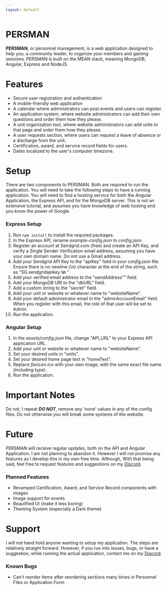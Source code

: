 ```yaml
---
layout: default
---
```


# PERSMAN

**PERSMAN**, or personnel management, is a web application designed to help you, a community leader, to organize your members and gaming sessions. PERSMAN is built on the MEAN stack, meaning MongoDB, Angular, Express and NodeJS. 

# Features

* Secure user registration and authentication
* A mobile-friendly web application
* A calendar where administrators can post events and users can register.
* An application system, where website administrators can add their own questions and order them how they please.
* A unit organization tool, where website administrators can add units to that page and order them how they please.
* A user requests section, where users can request a leave of absence or a discharge from the unit.
* Certification, award, and service record fields for users.
* Dates localized to the user's computer timezone.

# Setup

There are two components to PERSMAN. Both are required to run the application. You will need to take the following steps to have a running application. You will need to find a hosting service for both the Angular Application, the Express API, and for the MongoDB server. This is not an extensive tutorial, and assumes you have knowledge of web hosting and you know the power of Google.

### Express Setup
1. Run ``npm install`` to install the required packages.
2. In the Express API, rename _example-config.json_ to _config.json_.
3. Register an account at Sendgrid.com (free) and create an API Key, and verify a Single Sender Verification email address, assuming you have your own domain name. Do not use a Gmail address.
4. Add your Sendgrid API Key to the "apiKey" field in your _config.json_ file. Ensure there is no newline (\n) character at the end of the string, such as "SG.sendgridapikey __\n__ "
5. Add your verified email address to the "sendAddress"" field.
6. Add your MongoDB URI to the "dbURL" field.
7. Add a custom string to the "secret" field.
8. Add your unit or website or whatever name to "websiteName".
9. Add your default administrator email in the "adminAccountEmail" field. When you register with this email, the role of that user will be set to Admin.
10. Run the application.

### Angular Setup
1. In the _assets/config.json_ file, change "API_URL" to your Express API application URL.
2. Add your unit or website or whatever name to "websiteName".
3. Set your desired units in "units".
4. Set your desired home page text in "homeText".
5. Replace _favicon.ico_ with your own image, with the same exact file name (including type).
6. Run the application.

# Important Notes
Do not, I repeat **_DO NOT_**, remove any 'none' values in any of the config files. Do not otherwise you will break some systems of the website.

# Future

PERSMAN will receive regular updates, both on the API and Angular Application. I am not planning to abandon it. However I will not promise any features as I develop this in my own free time. Although, With that being said, feel free to request features and suggestions on my [Discord](discord.persman.online).

### Planned Features
* Revamped Certification, Award, and Service Record components with images
* Image support for events
* Beautified UI (make it less boring)
* Theming System (especially a Dark theme)

# Support

I will not hand hold anyone wanting to setup my application. The steps are relatively straight forward. However, if you run into issues, bugs, or have a suggestion, while running the actual application, contact me on my [Discord](discord.persman.online).


### Known Bugs
* Can't reorder items after reordering sections many times in Personnel Files or Application Form
